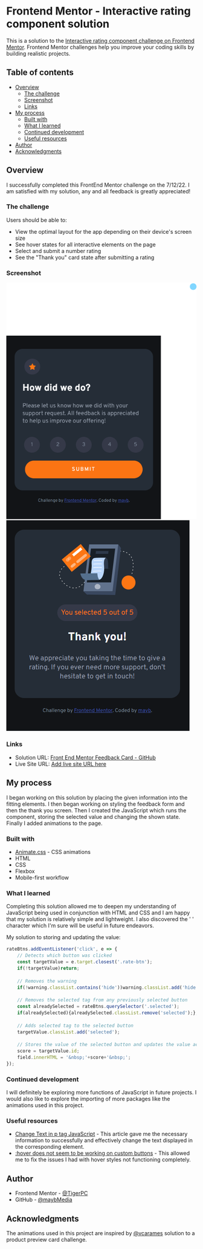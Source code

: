 # Frontend Mentor - Interactive rating component solution

This is a solution to the [Interactive rating component challenge on Frontend Mentor](https://www.frontendmentor.io/challenges/interactive-rating-component-koxpeBUmI). Frontend Mentor challenges help you improve your coding skills by building realistic projects. 

## Table of contents

- [Overview](#overview)
  - [The challenge](#the-challenge)
  - [Screenshot](#screenshot)
  - [Links](#links)
- [My process](#my-process)
  - [Built with](#built-with)
  - [What I learned](#what-i-learned)
  - [Continued development](#continued-development)
  - [Useful resources](#useful-resources)
- [Author](#author)
- [Acknowledgments](#acknowledgments)

## Overview

I successfully completed this FrontEnd Mentor challenge on the 7/12/22. I am satisfied with my solution, any and all feedback is greatly appreciated!

### The challenge

Users should be able to:

- View the optimal layout for the app depending on their device's screen size
- See hover states for all interactive elements on the page
- Select and submit a number rating
- See the "Thank you" card state after submitting a rating

### Screenshot

![Feedback Form Solution](./solution/FeedbackFormSolution.png)
![Thank You State Solution](./solution/ThankYouStateSolution.png)

### Links

- Solution URL: [Front End Mentor Feedback Card - GitHub](https://github.com/maybMedia/FrontEndMentorFeedbackCard)
- Live Site URL: [Add live site URL here](https://your-live-site-url.com)

## My process

I began working on this solution by placing the given information into the fitting elements. I then began working on styling the feedback form and then the thank you screen. Then I created the JavaScript which runs the component, storing the selected value and changing the shown state. Finally I added animations to the page.

### Built with

- [Animate.css](https://animate.style/) - CSS animations
- HTML
- CSS
- Flexbox
- Mobile-first workflow

### What I learned

Completing this solution allowed me to deepen my understanding of JavaScript being used in conjunction with HTML and CSS and I am happy that my solution is relatively simple and lightweight. I also discovered the '&nbsp;' character which I'm sure will be useful in future endeavors.

My solution to storing and updating the value:

```js
rateBtns.addEventListener('click', e => {
    // Detects which button was clicked
    const targetValue = e.target.closest('.rate-btn');
    if(!targetValue)return;

    // Removes the warning
    if(!warning.classList.contains('hide'))warning.classList.add('hide');

    // Removes the selected tag from any previously selected button
    const alreadySelected = rateBtns.querySelector('.selected');
    if(alreadySelected){alreadySelected.classList.remove('selected');};

    // Adds selected tag to the selected button
    targetValue.classList.add('selected');

    // Stores the value of the selected button and updates the value accordingly
    score = targetValue.id;
    field.innerHTML = '&nbsp;'+score+'&nbsp;';
});
```

### Continued development

I will definitely be exploring more functions of JavaScript in future projects. I would also like to explore the importing of more packages like the animations used in this project.

### Useful resources

- [Change Text in p tag JavaScript](https://tutorial.eyehunts.com/js/change-text-in-p-tag-javascript-easy-html-example-code/) - This article gave me the necessary information to successfully and effectively change the text displayed in the corresponding element.
- [:hover does not seem to be working on custom buttons](https://stackoverflow.com/questions/14879336/hover-does-not-seem-to-be-working-on-custom-buttons) - This allowed me to fix the issues I had with hover styles not functioning completely.

## Author

- Frontend Mentor - [@TigerPC](https://www.frontendmentor.io/profile/TigerPC)
- GitHub - [@maybMedia](https://github.com/maybMedia)

## Acknowledgments

The animations used in this project are inspired by [@vcarames](https://www.frontendmentor.io/profile/vcarames) solution to a product preview card challenge.
